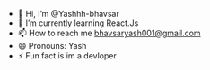 - 👋 Hi, I’m @Yashhh-bhavsar
- 🌱 I’m currently learning React.Js
- 📫 How to reach me bhavsaryash001@gmail.com
- 😄 Pronouns: Yash
- ⚡ Fun fact is im a devloper

<!---
Yashhh-bhavsar/Yashhh-bhavsar is a ✨ special ✨ repository because its `README.md` (this file) appears on your GitHub profile.
You can click the Preview link to take a look at your changes.
--->
